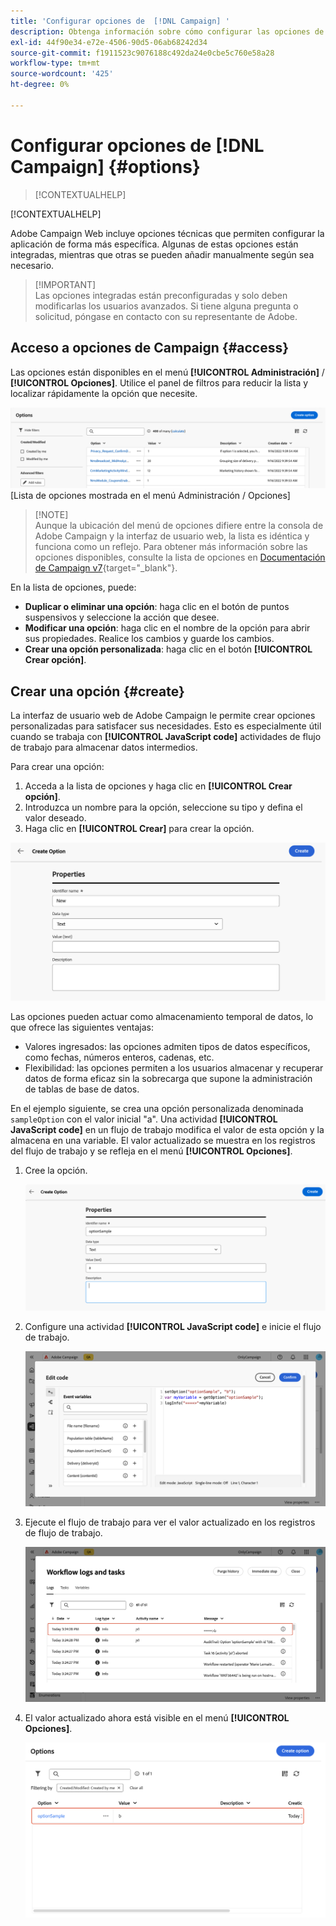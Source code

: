 ```yaml
---
title: 'Configurar opciones de  [!DNL Campaign] '
description: Obtenga información sobre cómo configurar las opciones de Campaign y crear sus propias opciones personalizadas.
exl-id: 44f90e34-e72e-4506-90d5-06ab68242d34
source-git-commit: f1911523c9076188c492da24e0cbe5c760e58a28
workflow-type: tm+mt
source-wordcount: '425'
ht-degree: 0%

---
```


# Configurar opciones de [!DNL Campaign] {#options}

>[!CONTEXTUALHELP]
>
[!CONTEXTUALHELP]

Adobe Campaign Web incluye opciones técnicas que permiten configurar la aplicación de forma más específica. Algunas de estas opciones están integradas, mientras que otras se pueden añadir manualmente según sea necesario.

>[!IMPORTANT]\
Las opciones integradas están preconfiguradas y solo deben modificarlas los usuarios avanzados. Si tiene alguna pregunta o solicitud, póngase en contacto con su representante de Adobe.

## Acceso a opciones de Campaign {#access}

Las opciones están disponibles en el menú **[!UICONTROL Administración]** / **[!UICONTROL Opciones]**. Utilice el panel de filtros para reducir la lista y localizar rápidamente la opción que necesite.

![](assets/options-list.png)\
[Lista de opciones mostrada en el menú Administración / Opciones]

>[!NOTE]\
Aunque la ubicación del menú de opciones difiere entre la consola de Adobe Campaign y la interfaz de usuario web, la lista es idéntica y funciona como un reflejo. Para obtener más información sobre las opciones disponibles, consulte la lista de opciones en [Documentación de Campaign v7](https://experienceleague.adobe.com/en/docs/campaign-classic/using/installing-campaign-classic/appendices/configuring-campaign-options){target="_blank"}.

En la lista de opciones, puede:

* **Duplicar o eliminar una opción**: haga clic en el botón de puntos suspensivos y seleccione la acción que desee.
* **Modificar una opción**: haga clic en el nombre de la opción para abrir sus propiedades. Realice los cambios y guarde los cambios.
* **Crear una opción personalizada**: haga clic en el botón **[!UICONTROL Crear opción]**.

## Crear una opción {#create}

La interfaz de usuario web de Adobe Campaign le permite crear opciones personalizadas para satisfacer sus necesidades. Esto es especialmente útil cuando se trabaja con **[!UICONTROL JavaScript code]** actividades de flujo de trabajo para almacenar datos intermedios.

Para crear una opción:

1. Acceda a la lista de opciones y haga clic en **[!UICONTROL Crear opción]**.
1. Introduzca un nombre para la opción, seleccione su tipo y defina el valor deseado.
1. Haga clic en **[!UICONTROL Crear]** para crear la opción.

![Crear interfaz de opciones que muestra campos para nombre, tipo y valor](assets/options-create.png)

Las opciones pueden actuar como almacenamiento temporal de datos, lo que ofrece las siguientes ventajas:

* Valores ingresados: las opciones admiten tipos de datos específicos, como fechas, números enteros, cadenas, etc.
* Flexibilidad: las opciones permiten a los usuarios almacenar y recuperar datos de forma eficaz sin la sobrecarga que supone la administración de tablas de base de datos.

En el ejemplo siguiente, se crea una opción personalizada denominada `sampleOption` con el valor inicial &quot;a&quot;. Una actividad **[!UICONTROL JavaScript code]** en un flujo de trabajo modifica el valor de esta opción y la almacena en una variable. El valor actualizado se muestra en los registros del flujo de trabajo y se refleja en el menú **[!UICONTROL Opciones]**.

1. Cree la opción.

   ![Interfaz de creación de opciones personalizadas que muestra el nombre `sampleOption` y el valor inicial &quot;a&quot;](assets/options-sample-create.png)

1. Configure una actividad **[!UICONTROL JavaScript code]** e inicie el flujo de trabajo.

   ![Interfaz de configuración de actividad de código JavaScript](assets/options-sample-javascript.png)

1. Ejecute el flujo de trabajo para ver el valor actualizado en los registros de flujo de trabajo.

   ![Registros de trabajo que muestran el valor actualizado de la opción personalizada](assets/options-sample-logs.png)

1. El valor actualizado ahora está visible en el menú **[!UICONTROL Opciones]**.

   ![Menú de opciones que muestra el valor actualizado de la opción personalizada](assets/options-sample-updated.png)